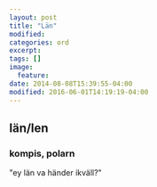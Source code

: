 ```yaml
---
layout: post
title: "Län"
modified:
categories: ord
excerpt:
tags: []
image:
  feature:
date: 2014-08-08T15:39:55-04:00
modified: 2016-06-01T14:19:19-04:00
---
```


## län/len

### kompis, polarn

"ey län va händer ikväll?"
